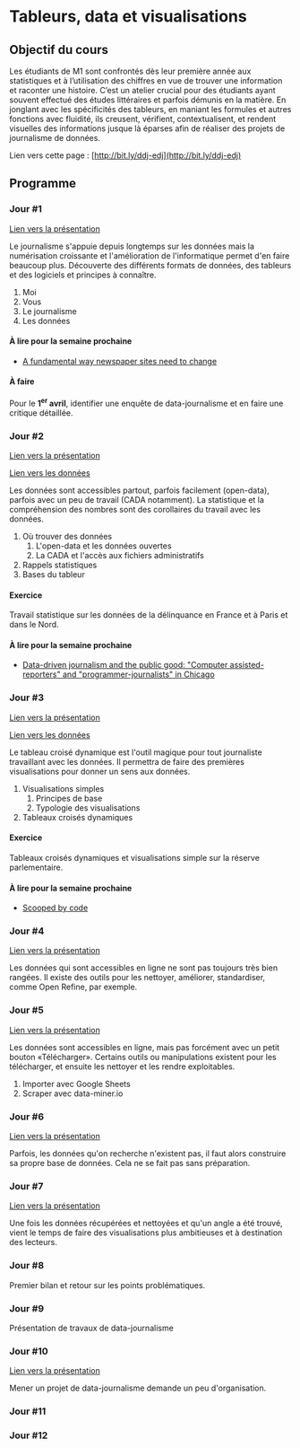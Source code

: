 # Tableurs, data et visualisations

## Objectif du cours

Les étudiants de M1 sont confrontés dès leur première année aux statistiques et à l’utilisation des chiffres en vue de trouver une information et raconter une histoire. C’est un atelier crucial pour des étudiants ayant souvent effectué des études littéraires et parfois démunis en la matière. En jonglant avec les spécificités des tableurs, en maniant les formules et autres fonctions avec fluidité, ils creusent, vérifient, contextualisent, et rendent visuelles des informations jusque là éparses afin de réaliser des projets de journalisme de données.

Lien vers cette page : [http://bit.ly/ddj-edj](http://bit.ly/ddj-edj)

## Programme

### Jour #1

[Lien vers la présentation](https://docs.google.com/presentation/d/1howbkquEKe2EkijXdKUjlTff2A3AlNjfpo5rvxkgT6c/edit?usp=sharing)

Le journalisme s'appuie depuis longtemps sur les données mais la numérisation croissante et l'amélioration de l'informatique permet d'en faire beaucoup plus. Découverte des différents formats de données, des tableurs et des logiciels et principes à connaître.

1. Moi
2. Vous
3. Le journalisme
4. Les données

#### À lire pour la semaine prochaine

* [A fundamental way newspaper sites need to change](http://www.holovaty.com/writing/fundamental-change/)

#### À faire

Pour le **1<sup>er</sup> avril**, identifier une enquête de data-journalisme et en faire une critique détaillée.

### Jour #2

[Lien vers la présentation](https://docs.google.com/presentation/d/1pOMEOnPR89pLqWAQWqUeIfOmvZmaFfrTascJsWe2OZw/edit#slide=id.p)

[Lien vers les données](./Jour%202)

Les données sont accessibles partout, parfois facilement (open-data), parfois avec un peu de travail (CADA notamment). La statistique et la compréhension des nombres sont des corollaires du travail avec les données.

1. Où trouver des données
	1. L'open-data et les données ouvertes
	2. La CADA et l'accès aux fichiers administratifs
2. Rappels statistiques
3. Bases du tableur

#### Exercice

Travail statistique sur les données de la délinquance en France et à Paris et dans le Nord.

#### À lire pour la semaine prochaine

* [Data-driven journalism and the public good: "Computer assisted-reporters" and "programmer-journalists" in Chicago](https://pdfs.semanticscholar.org/c3ee/e63d4448c4994837a994faf92c0f878e0369.pdf)

### Jour #3

[Lien vers la présentation](https://docs.google.com/presentation/d/1cBKnUDH95O6SHNc1DEAQ8extTk9Lf8gfGx4DbPkCIWs/edit?usp=sharing)

[Lien vers les données](./Jour%203)

Le tableau croisé dynamique est l'outil magique pour tout journaliste travaillant avec les données. Il permettra de faire des premières visualisations pour donner un sens aux données.

1. Visualisations simples
	1. Principes de base
	2. Typologie des visualisations
2. Tableaux croisés dynamiques

#### Exercice

Tableaux croisés dynamiques et visualisations simple sur la réserve parlementaire.

#### À lire pour la semaine prochaine

* [Scooped by code](http://www.niemanlab.org/2013/12/scooped-by-code/)

### Jour #4

[Lien vers la présentation](https://docs.google.com/presentation/d/1dLgLCDw_nBj6nVyDM4KncVgmDvaXqEyj8MPOYBZO0ck/edit?usp=sharing)

Les données qui sont accessibles en ligne ne sont pas toujours très bien rangées. Il existe des outils pour les nettoyer, améliorer, standardiser, comme Open Refine, par exemple. 


### Jour #5

[Lien vers la présentation](https://docs.google.com/presentation/d/1GDzHP2luI3SzmEtmJ43GTGVNvqjSHhrBjtJtXwR3O3M/edit?usp=sharing)

Les données sont accessibles en ligne, mais pas forcément avec un petit bouton «Télécharger». Certains outils ou manipulations existent pour les télécharger, et ensuite les nettoyer et les rendre exploitables.

1. Importer avec Google Sheets
2. Scraper avec data-miner.io

### Jour #6

[Lien vers la présentation](https://docs.google.com/presentation/d/1KxWdLALeCJnAySzuT6eU1fFiA5vqHYNS0YMovP2qBPQ/edit)

Parfois, les données qu'on recherche n'existent pas, il faut alors construire sa propre base de données. Cela ne se fait pas sans préparation.

### Jour #7

[Lien vers la présentation](https://docs.google.com/presentation/d/1fvE-XFDvjJwCW0Gtj-kxQQtqjqaQbI3HXkDt6x7YUBU/edit?usp=sharing)

Une fois les données récupérées et nettoyées et qu'un angle a été trouvé, vient le temps de faire des visualisations plus ambitieuses et à destination des lecteurs.

### Jour #8

Premier bilan et retour sur les points problématiques.

### Jour #9

Présentation de travaux de data-journalisme

### Jour #10

[Lien vers la présentation](https://docs.google.com/presentation/d/1WfBYBhHiPaV_ZFREX4K5WuLYfYYmDf8AiN-r0WW0Lf4/edit?usp=sharing)

Mener un projet de data-journalisme demande un peu d'organisation. 


### Jour #11

### Jour #12